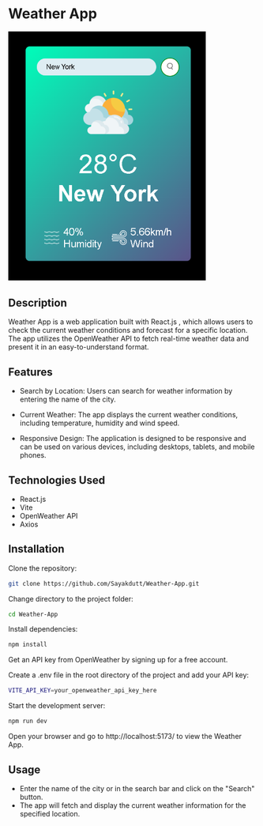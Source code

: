 # Weather App

<img src="./public/images/Banner.png" alt="" width=400px/>

## Description

Weather App is a web application built with React.js , which allows users to check the current weather conditions and forecast for a specific location. The app utilizes the OpenWeather API to fetch real-time weather data and present it in an easy-to-understand format.

## Features
- Search by Location: Users can search for weather information by entering the name of the city.
- Current Weather: The app displays the current weather conditions, including temperature, humidity and wind speed.

- Responsive Design: The application is designed to be responsive and can be used on various devices, including desktops, tablets, and mobile phones.

## Technologies Used
- React.js
- Vite
- OpenWeather API
- Axios

## Installation

Clone the repository:

```bash
git clone https://github.com/Sayakdutt/Weather-App.git
```

Change directory to the project folder:

```bash
cd Weather-App
```
Install dependencies:

```bash
npm install
```

Get an API key from OpenWeather by signing up for a free account.

Create a .env file in the root directory of the project and add your API key:

```bash
VITE_API_KEY=your_openweather_api_key_here
```
Start the development server:

```bash
npm run dev
```
Open your browser and go to http://localhost:5173/ to view the Weather App.

## Usage
 - Enter the name of the city or in the search bar and click on the "Search" button.
- The app will fetch and display the current weather information for the specified location.

